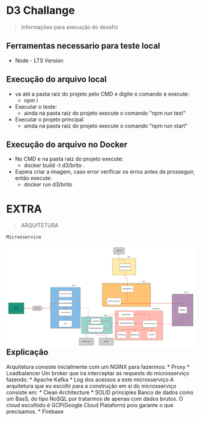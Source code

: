 # D3 Challange
> Informações para execução do desafio

## Ferramentas necessario para teste local
* Node - LTS Version

## Execução do arquivo local
* va até a pasta raiz do projeto pelo CMD e digite o comando e execute:
    * npm i
* Executar o teste:
    * ainda na pasta raiz do projeto execute o comando "npm run test"
* Executar o projeto principal
    * ainda na pasta raiz do projeto execute o comando "npm run start"

## Execução do arquivo no Docker
* No CMD e na pasta raiz do projeto execute:
    * docker build -t d3/brito .
* Espera criar a imagem, caso error verificar os erros antes de prosseguir, então execute:
    * docker run d3/brito

# EXTRA
> ARQUITETURA

```sh
Microsservice
```

<img src="./src/assets/d3-challenge.png"
     alt="architecture multi containers"
     style="float: left; margin-right: 10px;" />

## Explicação
Arquitetura consiste inicialmente com um NGINX para fazermos:
    * Proxy
    * Loadbalancer
Um broker que ira interceptar as requests do microsserviço fazendo:
    * Apache Kafka
        * Log dos acessos a este microsserviço
A arquitetura que eu escolhi para a construção em si do microsserviço consiste em:
    * Clean Architecture
    * SOLID principles
Banco de dados como um BasS, do tipo NoSQL por tratarmos de apenas com dados brutos. O cloud escolhido é GCP(Google Cloud Plataform) pois garante o que precisamos.
    * Firebase